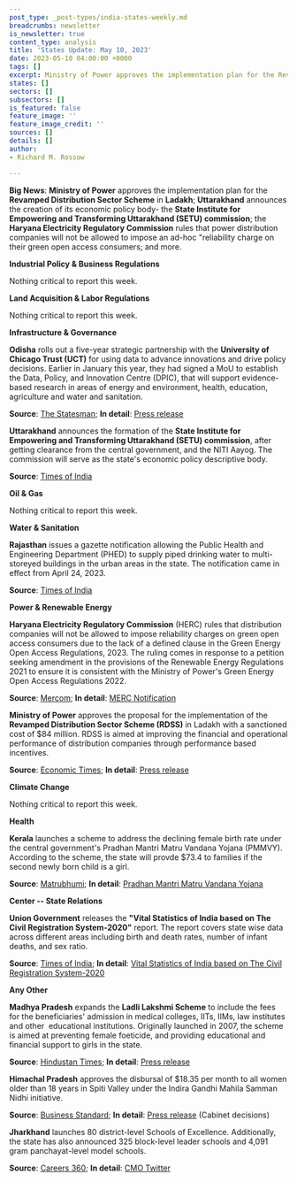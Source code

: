 ```yaml
---
post_type: _post-types/india-states-weekly.md
breadcrumbs: newsletter
is_newsletter: true
content_type: analysis
title: 'States Update: May 10, 2023'
date: 2023-05-10 04:00:00 +0000
tags: []
excerpt: Ministry of Power approves the implementation plan for the Revamped Distribution Sector Scheme in Ladakh; Uttarakhand announces the creation of its economic policy body- the State Institute for Empowering and Transforming Uttarakhand (SETU) commission; the Haryana Electricity Regulatory Commission rules that power distribution companies will not be allowed to impose an ad-hoc “reliability charge on their green open access consumers; and more.
states: []
sectors: []
subsectors: []
is_featured: false
feature_image: ''
feature_image_credit: ''
sources: []
details: []
author:
- Richard M. Rossow

---
```

**Big News**: **Ministry of Power** approves the implementation plan for the **Revamped Distribution Sector Scheme** in **Ladakh**; **Uttarakhand** announces the creation of its economic policy body- the **State Institute for Empowering and Transforming Uttarakhand (SETU) commission**; the **Haryana Electricity Regulatory Commission** rules that power distribution companies will not be allowed to impose an ad-hoc "reliability charge on their green open access consumers; and more.

**Industrial Policy & Business Regulations**  

Nothing critical to report this week.  

**Land Acquisition & Labor Regulations**  

Nothing critical to report this week.  

**Infrastructure & Governance**  

**Odisha** rolls out a five-year strategic partnership with the **University of Chicago Trust (UCT)** for using data to advance innovations and drive policy decisions. Earlier in January this year, they had signed a MoU to establish the Data, Policy, and Innovation Centre (DPIC), that will support evidence-based research in areas of energy and environment, health, education, agriculture and water and sanitation.

**Source**: [The Statesman](https://www.thestatesman.com/india/odisha-partners-with-university-of-chicago-trust-to-leverage-data-for-policy-decision-1503178077.html); **In detail**: [Press release](https://epic.uchicago.in/odisha-govt-rolls-out-partnership-with-university-of-chicago-trust-to-leverage-data-for-innovation-and-policy-decisions/)

**Uttarakhand** announces the formation of the **State Institute for Empowering and Transforming Uttarakhand (SETU) commission**, after getting clearance from the central government, and the NITI Aayog. The commission will serve as the state's economic policy descriptive body.

**Source**: [Times of India](https://timesofindia.indiatimes.com/city/dehradun/uttarakhand-to-form-own-policy-think-tank-cabinet-gives-nod/articleshow/99972163.cms)

**Oil & Gas**  

Nothing critical to report this week.  

**Water & Sanitation**  

**Rajasthan** issues a gazette notification allowing the Public Health and Engineering Department (PHED) to supply piped drinking water to multi-storeyed buildings in the urban areas in the state. The notification came in effect from April 24, 2023.

**Source**: [Times of India](https://timesofindia.indiatimes.com/city/jaipur/rajasthan-government-issues-gazette-notification-for-water-connections-at-high-rise-buildings/articleshow/100019289.cms)

**Power & Renewable Energy**  

**Haryana Electricity Regulatory Commission** (HERC) rules that distribution companies will not be allowed to impose reliability charges on green open access consumers due to the lack of a defined clause in the Green Energy Open Access Regulations, 2023. The ruling comes in response to a petition seeking amendment in the provisions of the Renewable Energy Regulations 2021 to ensure it is consistent with the Ministry of Power's Green Energy Open Access Regulations 2022.

**Source**: [Mercom](https://www.mercomindia.com/haryana-regulator-sets-aside-discoms-levy-green-open-access); **In detail**: [MERC Notification](https://herc.gov.in/WriteReadData/Orders/O20230424.pdf)

**Ministry of Power** approves the proposal for the implementation of the **Revamped Distribution Sector Scheme (RDSS)** in Ladakh with a sanctioned cost of $84 million. RDSS is aimed at improving the financial and operational performance of distribution companies through performance based incentives. 

**Source**: [Economic Times](https://energy.economictimes.indiatimes.com/news/power/government-approves-rs-687-cr-for-upgradation-of-power-distribution-infrastructure-in-ladakh/99958401); **In detail**: [Press release](https://ladakh.nic.in/ministry-of-power-approves-revamped-distribution-sector-scheme-rdss-for-ladakh-with-a-sanctioned-cost-of-rs-687-05-crores/)

**Climate Change**

Nothing critical to report this week.  

**Health**   

**Kerala** launches a scheme to address the declining female birth rate under the central government's Pradhan Mantri Matru Vandana Yojana (PMMVY). According to the scheme, the state will provde $73.4 to families if the second newly born child is a girl.

**Source**: [Matrubhumi](https://english.mathrubhumi.com/news/kerala/rs-6000-for-second-girl-child-birth-kerala-to-implement-pmmvy-in-view-of-declining-sex-ratio-1.8529472); **In detail**: [Pradhan Mantri Matru Vandana Yojana](https://www.facebook.com/hashtag/pradhanmantrimatruvandanayojana)

**Center -- State Relations**  

**Union Government** releases the **"Vital Statistics of India based on The Civil Registration System-2020"** report. The report covers state wise data across different areas including birth and death rates, number of infant deaths, and sex ratio.

**Source**: [Times of India](https://timesofindia.indiatimes.com/city/ahmedabad/gujarat-second-from-bottom-in-infant-mortality/articleshow/100059924.cms); **In detail**: [Vital Statistics of India based on The Civil Registration System-2020](https://crsorgi.gov.in/web/uploads/download/CRS_report_2020.pdf)

**Any Other**

**Madhya Pradesh** expands the **Ladli Lakshmi Scheme** to include the fees for the beneficiaries' admission in medical colleges, IITs, IIMs, law institutes and other  educational institutions. Originally launched in 2007, the scheme is aimed at preventing female foeticide, and providing educational and financial support to girls in the state.

**Source**: [Hindustan Times](https://www.hindustantimes.com/cities/bhopal-news/madhya-pradesh-cm-announces-state-will-pay-fees-for-ladli-laxmi-beneficiaries-in-prestigious-institutions-101683039073780.html); **In detail**: [Press release](https://www.mpinfo.org/Home/TodaysNews#State-government-will-pay-the-fees-of-Ladli-Lakshmis-on-their-admission-in-prestigious-educational-institutions:-CM-Shri-Chouhan-20230502N204)

**Himachal Pradesh** approves the disbursal of $18.35 per month to all women older than 18 years in Spiti Valley under the Indira Gandhi Mahila Samman Nidhi initiative.

**Source**: [Business Standard](https://www.business-standard.com/india-news/himachal-cabinet-approves-monthly-incentive-of-rs-1-500-for-women-of-spiti-123050301001_1.html); **In detail**: [Press release](http://himachalpr.gov.in/OnePressRelease.aspx?Language=1&ID=27158) (Cabinet decisions)

**Jharkhand** launches 80 district-level Schools of Excellence. Additionally, the state has also announced 325 block-level leader schools and 4,091 gram panchayat-level model schools.

**Source**: [Careers 360](https://news.careers360.com/jharkhand-cm-hemant-soren-launches-80-district-level-schools-of-excellence); **In detail**: [CMO Twitter](https://twitter.com/JharkhandCMO/status/1653358811233800195)

